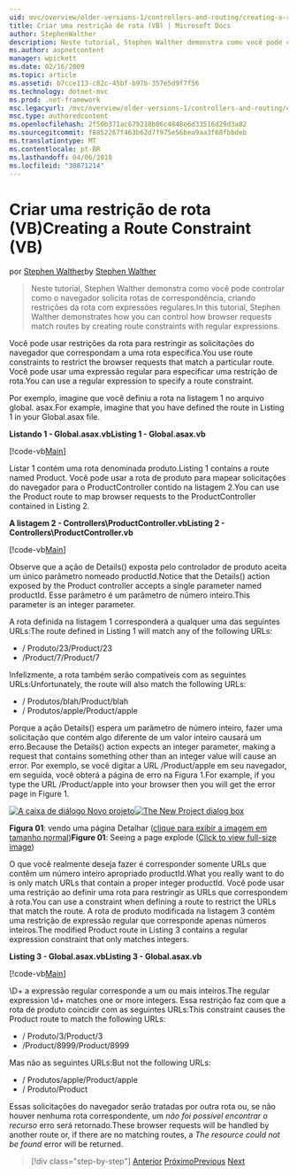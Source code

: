 ```yaml
---
uid: mvc/overview/older-versions-1/controllers-and-routing/creating-a-route-constraint-vb
title: Criar uma restrição de rota (VB) | Microsoft Docs
author: StephenWalther
description: Neste tutorial, Stephen Walther demonstra como você pode controlar como o navegador solicita rotas de correspondência, criando restrições da rota com expressões regulares.
ms.author: aspnetcontent
manager: wpickett
ms.date: 02/16/2009
ms.topic: article
ms.assetid: b7cce113-c82c-45bf-b97b-357e5d9f7f56
ms.technology: dotnet-mvc
ms.prod: .net-framework
msc.legacyurl: /mvc/overview/older-versions-1/controllers-and-routing/creating-a-route-constraint-vb
msc.type: authoredcontent
ms.openlocfilehash: 2f50b371ac679218b06c4848e6d33516d29d3a82
ms.sourcegitcommit: f8852267f463b62d7f975e56bea9aa3f68fbbdeb
ms.translationtype: MT
ms.contentlocale: pt-BR
ms.lasthandoff: 04/06/2018
ms.locfileid: "30871214"
---
```

<a name="creating-a-route-constraint-vb"></a><span data-ttu-id="0b7a0-103">Criar uma restrição de rota (VB)</span><span class="sxs-lookup"><span data-stu-id="0b7a0-103">Creating a Route Constraint (VB)</span></span>
====================
<span data-ttu-id="0b7a0-104">por [Stephen Walther](https://github.com/StephenWalther)</span><span class="sxs-lookup"><span data-stu-id="0b7a0-104">by [Stephen Walther](https://github.com/StephenWalther)</span></span>

> <span data-ttu-id="0b7a0-105">Neste tutorial, Stephen Walther demonstra como você pode controlar como o navegador solicita rotas de correspondência, criando restrições da rota com expressões regulares.</span><span class="sxs-lookup"><span data-stu-id="0b7a0-105">In this tutorial, Stephen Walther demonstrates how you can control how browser requests match routes by creating route constraints with regular expressions.</span></span>


<span data-ttu-id="0b7a0-106">Você pode usar restrições da rota para restringir as solicitações do navegador que correspondam a uma rota específica.</span><span class="sxs-lookup"><span data-stu-id="0b7a0-106">You use route constraints to restrict the browser requests that match a particular route.</span></span> <span data-ttu-id="0b7a0-107">Você pode usar uma expressão regular para especificar uma restrição de rota.</span><span class="sxs-lookup"><span data-stu-id="0b7a0-107">You can use a regular expression to specify a route constraint.</span></span>

<span data-ttu-id="0b7a0-108">Por exemplo, imagine que você definiu a rota na listagem 1 no arquivo global. asax.</span><span class="sxs-lookup"><span data-stu-id="0b7a0-108">For example, imagine that you have defined the route in Listing 1 in your Global.asax file.</span></span>

<span data-ttu-id="0b7a0-109">**Listando 1 - Global.asax.vb**</span><span class="sxs-lookup"><span data-stu-id="0b7a0-109">**Listing 1 - Global.asax.vb**</span></span>

[!code-vb[Main](creating-a-route-constraint-vb/samples/sample1.vb)]

<span data-ttu-id="0b7a0-110">Listar 1 contém uma rota denominada produto.</span><span class="sxs-lookup"><span data-stu-id="0b7a0-110">Listing 1 contains a route named Product.</span></span> <span data-ttu-id="0b7a0-111">Você pode usar a rota de produto para mapear solicitações do navegador para o ProductController contido na listagem 2.</span><span class="sxs-lookup"><span data-stu-id="0b7a0-111">You can use the Product route to map browser requests to the ProductController contained in Listing 2.</span></span>

<span data-ttu-id="0b7a0-112">**A listagem 2 - Controllers\ProductController.vb**</span><span class="sxs-lookup"><span data-stu-id="0b7a0-112">**Listing 2 - Controllers\ProductController.vb**</span></span>

[!code-vb[Main](creating-a-route-constraint-vb/samples/sample2.vb)]

<span data-ttu-id="0b7a0-113">Observe que a ação de Details() exposta pelo controlador de produto aceita um único parâmetro nomeado productId.</span><span class="sxs-lookup"><span data-stu-id="0b7a0-113">Notice that the Details() action exposed by the Product controller accepts a single parameter named productId.</span></span> <span data-ttu-id="0b7a0-114">Esse parâmetro é um parâmetro de número inteiro.</span><span class="sxs-lookup"><span data-stu-id="0b7a0-114">This parameter is an integer parameter.</span></span>

<span data-ttu-id="0b7a0-115">A rota definida na listagem 1 corresponderá a qualquer uma das seguintes URLs:</span><span class="sxs-lookup"><span data-stu-id="0b7a0-115">The route defined in Listing 1 will match any of the following URLs:</span></span>

- <span data-ttu-id="0b7a0-116">/ Produto/23</span><span class="sxs-lookup"><span data-stu-id="0b7a0-116">/Product/23</span></span>
- <span data-ttu-id="0b7a0-117">/Product/7</span><span class="sxs-lookup"><span data-stu-id="0b7a0-117">/Product/7</span></span>

<span data-ttu-id="0b7a0-118">Infelizmente, a rota também serão compatíveis com as seguintes URLs:</span><span class="sxs-lookup"><span data-stu-id="0b7a0-118">Unfortunately, the route will also match the following URLs:</span></span>

- <span data-ttu-id="0b7a0-119">/ Produtos/blah</span><span class="sxs-lookup"><span data-stu-id="0b7a0-119">/Product/blah</span></span>
- <span data-ttu-id="0b7a0-120">/ Produtos/apple</span><span class="sxs-lookup"><span data-stu-id="0b7a0-120">/Product/apple</span></span>

<span data-ttu-id="0b7a0-121">Porque a ação Details() espera um parâmetro de número inteiro, fazer uma solicitação que contém algo diferente de um valor inteiro causará um erro.</span><span class="sxs-lookup"><span data-stu-id="0b7a0-121">Because the Details() action expects an integer parameter, making a request that contains something other than an integer value will cause an error.</span></span> <span data-ttu-id="0b7a0-122">Por exemplo, se você digitar a URL /Product/apple em seu navegador, em seguida, você obterá a página de erro na Figura 1.</span><span class="sxs-lookup"><span data-stu-id="0b7a0-122">For example, if you type the URL /Product/apple into your browser then you will get the error page in Figure 1.</span></span>


<span data-ttu-id="0b7a0-123">[![A caixa de diálogo Novo projeto](creating-a-route-constraint-vb/_static/image1.jpg)](creating-a-route-constraint-vb/_static/image1.png)</span><span class="sxs-lookup"><span data-stu-id="0b7a0-123">[![The New Project dialog box](creating-a-route-constraint-vb/_static/image1.jpg)](creating-a-route-constraint-vb/_static/image1.png)</span></span>

<span data-ttu-id="0b7a0-124">**Figura 01**: vendo uma página Detalhar ([clique para exibir a imagem em tamanho normal](creating-a-route-constraint-vb/_static/image2.png))</span><span class="sxs-lookup"><span data-stu-id="0b7a0-124">**Figure 01**: Seeing a page explode ([Click to view full-size image](creating-a-route-constraint-vb/_static/image2.png))</span></span>


<span data-ttu-id="0b7a0-125">O que você realmente deseja fazer é corresponder somente URLs que contêm um número inteiro apropriado productId.</span><span class="sxs-lookup"><span data-stu-id="0b7a0-125">What you really want to do is only match URLs that contain a proper integer productId.</span></span> <span data-ttu-id="0b7a0-126">Você pode usar uma restrição ao definir uma rota para restringir as URLs que correspondem à rota.</span><span class="sxs-lookup"><span data-stu-id="0b7a0-126">You can use a constraint when defining a route to restrict the URLs that match the route.</span></span> <span data-ttu-id="0b7a0-127">A rota de produto modificada na listagem 3 contém uma restrição de expressão regular que corresponde apenas números inteiros.</span><span class="sxs-lookup"><span data-stu-id="0b7a0-127">The modified Product route in Listing 3 contains a regular expression constraint that only matches integers.</span></span>

<span data-ttu-id="0b7a0-128">**Listing 3 - Global.asax.vb**</span><span class="sxs-lookup"><span data-stu-id="0b7a0-128">**Listing 3 - Global.asax.vb**</span></span>

[!code-vb[Main](creating-a-route-constraint-vb/samples/sample3.vb)]

<span data-ttu-id="0b7a0-129">\D+ a expressão regular corresponde a um ou mais inteiros.</span><span class="sxs-lookup"><span data-stu-id="0b7a0-129">The regular expression \d+ matches one or more integers.</span></span> <span data-ttu-id="0b7a0-130">Essa restrição faz com que a rota de produto coincidir com as seguintes URLs:</span><span class="sxs-lookup"><span data-stu-id="0b7a0-130">This constraint causes the Product route to match the following URLs:</span></span>

- <span data-ttu-id="0b7a0-131">/ Produto/3</span><span class="sxs-lookup"><span data-stu-id="0b7a0-131">/Product/3</span></span>
- <span data-ttu-id="0b7a0-132">/Product/8999</span><span class="sxs-lookup"><span data-stu-id="0b7a0-132">/Product/8999</span></span>

<span data-ttu-id="0b7a0-133">Mas não as seguintes URLs:</span><span class="sxs-lookup"><span data-stu-id="0b7a0-133">But not the following URLs:</span></span>

- <span data-ttu-id="0b7a0-134">/ Produtos/apple</span><span class="sxs-lookup"><span data-stu-id="0b7a0-134">/Product/apple</span></span>
- <span data-ttu-id="0b7a0-135">/ Produto</span><span class="sxs-lookup"><span data-stu-id="0b7a0-135">/Product</span></span>

<span data-ttu-id="0b7a0-136">Essas solicitações do navegador serão tratadas por outra rota ou, se não houver nenhuma rota correspondente, um *não foi possível encontrar o recurso* erro será retornado.</span><span class="sxs-lookup"><span data-stu-id="0b7a0-136">These browser requests will be handled by another route or, if there are no matching routes, a *The resource could not be found* error will be returned.</span></span>

> [!div class="step-by-step"]
> <span data-ttu-id="0b7a0-137">[Anterior](creating-custom-routes-vb.md)
> [Próximo](creating-a-custom-route-constraint-vb.md)</span><span class="sxs-lookup"><span data-stu-id="0b7a0-137">[Previous](creating-custom-routes-vb.md)
[Next](creating-a-custom-route-constraint-vb.md)</span></span>
